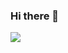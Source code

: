 ###  Hi there 👋
![](https://gimg2.baidu.com/image_search/src=http%3A%2F%2Fimg.zcool.cn%2Fcommunity%2F01b0d857b1a34d0000012e7e87f5eb.gif&refer=http%3A%2F%2Fimg.zcool.cn&app=2002&size=f9999,10000&q=a80&n=0&g=0n&fmt=jpeg?sec=1620464543&t=33192f65a4e5f587f157d09f3c9c069c)
